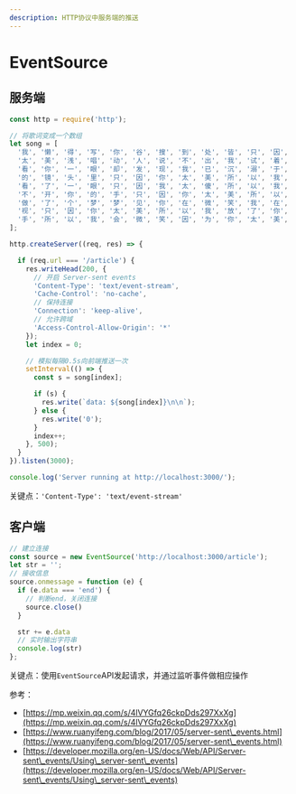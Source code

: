 ```yaml
---
description: HTTP协议中服务端的推送
---
```


# EventSource

## 服务端

```javascript
const http = require('http');

// 将歌词变成一个数组
let song = [
  '我', '懒', '得', '写', '你', '谷', '搜', '到', '处', '皆', '只', '因', '你', 
  '太', '美', '浅', '唱', '动', '人', '说', '不', '出', '我', '试', '着', '多', 
  '看', '你', '一', '眼', '却', '发', '现', '我', '已', '沉', '溺', '于', '你', 
  '的', '镜', '头', '里', '只', '因', '你', '太', '美', '所', '以', '我', '多', 
  '看', '了', '一', '眼', '只', '因', '我', '太', '傻', '所', '以', '我', '放', 
  '不', '开', '你', '的', '手', '只', '因', '你', '太', '美', '所', '以', '我', 
  '做', '了', '个', '梦', '梦', '见', '你', '在', '微', '笑', '我', '在', '注', 
  '视', '只', '因', '你', '太', '美', '所', '以', '我', '放', '了', '你', '的', 
  '手', '所', '以', '我', '会', '微', '笑', '因', '为', '你', '太', '美', 'end'
];

http.createServer((req, res) => {

  if (req.url === '/article') {
    res.writeHead(200, {
      // 开启 Server-sent events
      'Content-Type': 'text/event-stream',
      'Cache-Control': 'no-cache',
      // 保持连接
      'Connection': 'keep-alive',
      // 允许跨域
      'Access-Control-Allow-Origin': '*'
    });
    let index = 0;

    // 模拟每隔0.5s向前端推送一次
    setInterval(() => {
      const s = song[index];

      if (s) {
        res.write(`data: ${song[index]}\n\n`);
      } else {
        res.write('0');
      }
      index++;
    }, 500);
  }
}).listen(3000);

console.log('Server running at http://localhost:3000/');
```

关键点：`'Content-Type': 'text/event-stream'`

## 客户端

```javascript
// 建立连接
const source = new EventSource('http://localhost:3000/article');
let str = '';
// 接收信息
source.onmessage = function (e) {
  if (e.data === 'end') {
    // 判断end，关闭连接
    source.close()
  }

  str += e.data
  // 实时输出字符串
  console.log(str)
};
```

关键点：使用`EventSource`API发起请求，并通过监听事件做相应操作

参考：

* [https://mp.weixin.qq.com/s/4lVYGfq26ckpDds297XxXg](https://mp.weixin.qq.com/s/4lVYGfq26ckpDds297XxXg)
* [https://www.ruanyifeng.com/blog/2017/05/server-sent\_events.html](https://www.ruanyifeng.com/blog/2017/05/server-sent\_events.html)
* [https://developer.mozilla.org/en-US/docs/Web/API/Server-sent\_events/Using\_server-sent\_events](https://developer.mozilla.org/en-US/docs/Web/API/Server-sent\_events/Using\_server-sent\_events)
